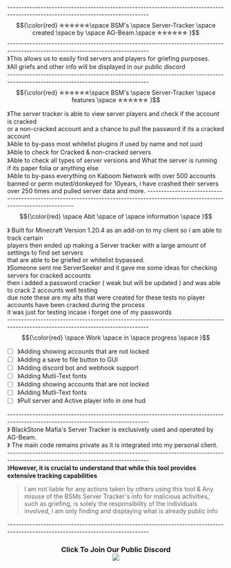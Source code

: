 ---------------------------------------------------------------------------------------------------------------------------------<br />
$${\color{red} ✯✯✯✯✯✯\space BSM's \space Server-Tracker \space created \space by \space AG-Beam.\space ✯✯✯✯✯✯  }$$
---------------------------------------------------------------------------------------------------------------------------------<br />
》This allows us to easily find servers and players for griefing purposes.<br />
》All griefs and other info will be displayed in our public discord <br />
---------------------------------------------------------------------------------------------------------------------------------<br />
 $${\color{red} ✯✯✯✯✯✯\space BSM's \space Server-Tracker \space features \space ✯✯✯✯✯✯  }$$

》The server tracker  is able to view server players and check if the account is cracked <br />
 or a non-cracked account and a chance to pull the password if its a cracked account <br />
》Able to by-pass most whitelist plugins if used by name and not uuid <br />
》Able to check for Cracked & non-cracked servers<br />
》Able to check all types of server versions and What the server is running <br />
if its paper folia or anything else <br />
》Able to by-pass everything on Kaboom Network with over 500 accounts <br />
banned or perm muted/donkeyed for 10years, i have crashed their servers over 
250 times and pulled server data and more.
---------------------------------------------------------------------------------------------------------------------------------<br />
$${\color{red} \space Abit  \space of \space information \space   }$$

》 Built for Minecraft Version 1.20.4 as an add-on to my client so i am able to track certain <br />
	players then ended up making a Server tracker with a large amount of settings to find set servers <br />
	that are able to be griefed or whitelist bypassed. <br />
》Someone sent me ServerSeeker and it gave me some ideas for checking servers for cracked accounts <br />
	then i added a password cracker ( weak but will be updated ) and was able to crack 2 accounts well testing <br />
	due note these are my alts that were created for these tests no player accounts have been cracked during the process <br />
	it was just for testing incase i forget one of my passwords<br />
---------------------------------------------------------------------------------------------------------------------------------<br />
$${\color{red} \space Work \space in \space progress \space   }$$

- [ ] 》Adding showing accounts that are not locked   <br /> 
- [ ] 》Adding a save to file button to GUI  <br /> 
- [ ] 》Adding discord bot and webhook support   <br />      
- [ ] 》Adding Mutli-Text fonts  <br />                                 
- [ ] 》Adding showing accounts that are not locked <br />
- [ ] 》Adding Mutli-Text fonts <br />
- [ ] 》Pull server and Active player info in one hud <br />

---------------------------------------------------------------------------------------------------------------------------------<br />
》 BlackStone Mafia's Server Tracker is exclusively used and operated by AG-Beam. <br />
》 The main code remains private as it is integrated into my personal client. <br />
---------------------------------------------------------------------------------------------------------------------------------<br />
》**However, it is crucial to understand that while this tool provides extensive tracking capabilities**
>  I am not liable for any actions taken by others using this tool & Any misuse of the BSMs Server Tracker's info for malicious activities,
 such as griefing,  is solely the responsibility of the individuals involved, i am only finding and displaying what is already public info<br />

---------------------------------------------------------------------------------------------------------------------------------<br />

<div align="center">
    <h3>Click To Join Our Public Discord </h3.>
<div align="center">
 <a href="https://discord.gg/4XMTTmNfqY" 
   </a>
</div>

<div align="center" style"border-radius:5px">
  <a href="https://discord.gg/4XMTTmNfqY" title="Discord Server" style"border-radius:5px">
    <img src="https://media.discordapp.net/attachments/1238295725729644655/1254272302204325968/fWGhgXsaThGHRGdlaDlGuA.png?ex=6678e39c&is=6677921c&hm=ab92587af8874e838c4dbaf4656e2c1479b96a57ba5a266191ec2426bfb478c3&=&format=webp&quality=lossless&width=596&height=596" style"width: 100%;border-radius:15px">
  </a>
</div>
